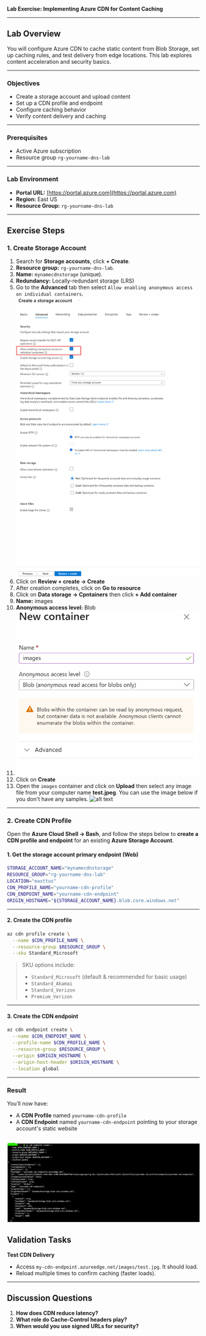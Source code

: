 **Lab Exercise: Implementing Azure CDN for Content Caching**

---

## Lab Overview

You will configure Azure CDN to cache static content from Blob Storage, set up caching rules, and test delivery from edge locations. This lab explores content acceleration and security basics.

---

### Objectives

* Create a storage account and upload content
* Set up a CDN profile and endpoint
* Configure caching behavior
* Verify content delivery and caching

---

### Prerequisites

* Active Azure subscription
* Resource group `rg-yourname-dns-lab`

---

### Lab Environment

* **Portal URL:** [https://portal.azure.com](https://portal.azure.com)
* **Region:** East US
* **Resource Group:** `rg-yourname-dns-lab`

---

## Exercise Steps

### 1. **Create Storage Account**

1. Search for **Storage accounts**, click **+ Create**.
2. **Resource group:** `rg-yourname-dns-lab`.
3. **Name:** `mynamecdnstorage` (unique).
4. **Redundancy:** Locally-redundant storage (LRS)
5. Go to the **Advanced** tab then select `Allow enabling anonymous access on individual containers`.  
   ![alt text](image.png)
6. Click on **Review + create -> Create**
7. After creation completes, click on **Go to resource**
8. Click on **Data storage -> Cpntainers** then click **+ Add container** 
9. **Name:** images
10. **Anonymous access level:** Blob
11. ![alt text](image-1.png)
12. Click on **Create**
13. Open the `images` container and click on **Upload** then select any image file from your computer name **test.jpeg**. You can use the image below if you don't have any samples.
![alt text](test.jpeg)

---

### 2. **Create CDN Profile**



Open the **Azure Cloud Shell -> Bash**, and follow the steps below to **create a CDN profile and endpoint** for an existing **Azure Storage Account**.

#### 1. **Get the storage account primary endpoint (Web)**

```bash
STORAGE_ACCOUNT_NAME="mynamecdnstorage"
RESOURCE_GROUP="rg-yourname-dns-lab"
LOCATION="easttus"
CDN_PROFILE_NAME="yourname-cdn-profile"
CDN_ENDPOINT_NAME="yourname-cdn-endpoint"
ORIGIN_HOSTNAME="${STORAGE_ACCOUNT_NAME}.blob.core.windows.net"
```
---

#### 2. **Create the CDN profile**

```bash
az cdn profile create \
  --name $CDN_PROFILE_NAME \
  --resource-group $RESOURCE_GROUP \
  --sku Standard_Microsoft
```

> SKU options include:
>
> * `Standard_Microsoft` (default & recommended for basic usage)
> * `Standard_Akamai`
> * `Standard_Verizon`
> * `Premium_Verizon`

---

#### 3. **Create the CDN endpoint**

```bash
az cdn endpoint create \
  --name $CDN_ENDPOINT_NAME \
  --profile-name $CDN_PROFILE_NAME \
  --resource-group $RESOURCE_GROUP \
  --origin $ORIGIN_HOSTNAME \
  --origin-host-header $ORIGIN_HOSTNAME \
  --location global
```

---

### Result

You’ll now have:

* A **CDN Profile** named `yourname-cdn-profile`
* A **CDN Endpoint** named `yourname-cdn-endpoint` pointing to your storage account's static website

![alt text](image-3.png)
---


## Validation Tasks

**Test CDN Delivery**

   * Access `my-cdn-endpoint.azureedge.net/images/test.jpg`. It should load.
   * Reload multiple times to confirm caching (faster loads).  

---

## Discussion Questions

1. **How does CDN reduce latency?**
2. **What role do Cache-Control headers play?**
3. **When would you use signed URLs for security?**

